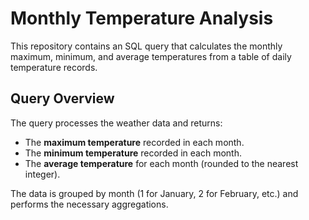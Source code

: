 # Monthly Temperature Analysis

This repository contains an SQL query that calculates the monthly maximum, minimum, and average temperatures from a table of daily temperature records.

## Query Overview

The query processes the weather data and returns:
- The **maximum temperature** recorded in each month.
- The **minimum temperature** recorded in each month.
- The **average temperature** for each month (rounded to the nearest integer).

The data is grouped by month (1 for January, 2 for February, etc.) and performs the necessary aggregations.
